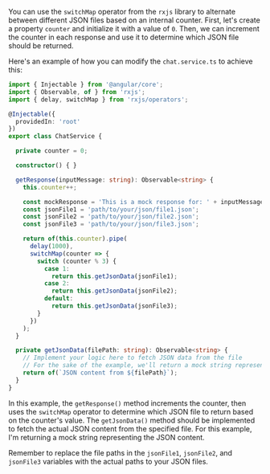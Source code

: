 You can use the `switchMap` operator from the `rxjs` library to alternate between different JSON files based on an internal counter. First, let's create a property `counter` and initialize it with a value of `0`. Then, we can increment the counter in each response and use it to determine which JSON file should be returned.

Here's an example of how you can modify the `chat.service.ts` to achieve this:

```typescript
import { Injectable } from '@angular/core';
import { Observable, of } from 'rxjs';
import { delay, switchMap } from 'rxjs/operators';

@Injectable({
  providedIn: 'root'
})
export class ChatService {

  private counter = 0;

  constructor() { }

  getResponse(inputMessage: string): Observable<string> {
    this.counter++;

    const mockResponse = 'This is a mock response for: ' + inputMessage;
    const jsonFile1 = 'path/to/your/json/file1.json';
    const jsonFile2 = 'path/to/your/json/file2.json';
    const jsonFile3 = 'path/to/your/json/file3.json';

    return of(this.counter).pipe(
      delay(1000),
      switchMap(counter => {
        switch (counter % 3) {
          case 1:
            return this.getJsonData(jsonFile1);
          case 2:
            return this.getJsonData(jsonFile2);
          default:
            return this.getJsonData(jsonFile3);
        }
      })
    );
  }

  private getJsonData(filePath: string): Observable<string> {
    // Implement your logic here to fetch JSON data from the file
    // For the sake of the example, we'll return a mock string representing the JSON content
    return of(`JSON content from ${filePath}`);
  }
}
```

In this example, the `getResponse()` method increments the counter, then uses the `switchMap` operator to determine which JSON file to return based on the counter's value. The `getJsonData()` method should be implemented to fetch the actual JSON content from the specified file. For this example, I'm returning a mock string representing the JSON content.

Remember to replace the file paths in the `jsonFile1`, `jsonFile2`, and `jsonFile3` variables with the actual paths to your JSON files.